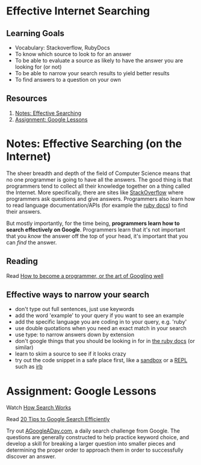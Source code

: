 # Effective Internet Searching

## Learning Goals
- Vocabulary: Stackoverflow, RubyDocs
- To know which source to look to for an answer
- To be able to evaluate a source as likely to have the answer you are looking for (or not)
- To be able to narrow your search results to yield better results
- To find answers to a question on your own

## Resources
1. [Notes: Effective Searching](notes/googling.md)
1. [Assignment: Google Lessons](assignments/google-lessons.md)

# Notes: Effective Searching (on the Internet)

The sheer breadth and depth of the field of Computer Science means that no one programmer is going to have all the answers. The good thing is that programmers tend to collect all their knowledge together on a thing called the Internet. More specifically, there are sites like [StackOverflow](http://stackoverflow.com/) where programmers ask questions and give answers. Programmers also learn how to read language documentation/APIs (for example the [ruby docs](http://ruby-doc.org/)) to find their answers.

But mostly importantly, for the time being, **programmers learn how to search effectively on Google**. Programmers learn that it's not important that you _know_ the answer off the top of your head, it's important that you can _find_ the answer.

## Reading
Read [How to become a programmer, or the art of Googling well](https://okepi.wordpress.com/2014/08/21/how-to-become-a-programmer-or-the-art-of-googling-well/)

## Effective ways to narrow your search
- don't type out full sentences, just use keywords
- add the word 'example' to your query if you want to see an example
- add the specific language you are coding in to your query, e.g. 'ruby'
- use double quotations when you need an exact match in your search
- use type: to narrow answers down by extension
- don't google things that you should be looking in for in [the ruby docs](http://ruby-doc.org/) (or similar)
- learn to skim a source to see if it looks crazy
- try out the code snippet in a safe place first, like a [sandbox](https://en.wikipedia.org/wiki/Sandbox_(software_development)) or a [REPL](https://en.wikipedia.org/wiki/Read%E2%80%93eval%E2%80%93print_loop) such as [irb](https://en.wikipedia.org/wiki/Interactive_Ruby_Shell)

# Assignment: Google Lessons

Watch [How Search Works](https://www.youtube.com/watch?v=BNHR6IQJGZs)

Read [20 Tips to Google Search Efficiently](http://www.lifehack.org/articles/technology/20-tips-use-google-search-efficiently.html)

Try out [AGoogleADay.com](http://www.agoogleaday.com/), a daily search challenge from Google. The questions are generally constructed to help practice keyword choice, and develop a skill for breaking a larger question into smaller pieces and determining the proper order to approach them in order to successfully discover an answer.
